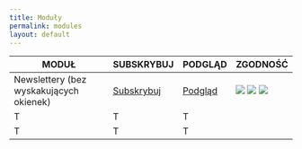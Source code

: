 ```yaml
---
title: Moduły
permalink: modules
layout: default
---
```

<table class="table table-striped table-dark">
  <thead>
    <tr>
      <th scope="col" class="text-center">MODUŁ</th>
      <th scope="col" class="text-center">SUBSKRYBUJ</th>
      <th scope="col" class="text-center">PODGLĄD</th>
      <th scope="col" class="text-center">ZGODNOŚĆ</th>
    </tr>
  </thead>
  <tbody>
    <tr>
      <td>Newslettery (bez wyskakujących okienek)</td>
      <td><a href="abp:subscribe?location=https%3A%2F%2Fraw.githubusercontent.com%2FPolishFiltersTeam%2FPolishAnnoyanceFilters%2Fmaster%2FPAF_newsletters.txt&amp;title=PFEI%20-%20Newslettery%20(bez%20wyskakuj%C4%85cych%20okienek)">Subskrybuj</a></td>
      <td><a href="https://raw.githubusercontent.com/PolishFiltersTeam/PolishAnnoyanceFilters/master/PAF_newsletters.txt">Podgląd</a></td>
    <td>
<img src="https://raw.githubusercontent.com/PolishFiltersTeam/PolishAnnoyanceFilters.netlify.com/master/assets/images/ABP.png"/>
<img src="https://raw.githubusercontent.com/PolishFiltersTeam/PolishAnnoyanceFilters.netlify.com/master/assets/images/AdBlock.png/>
<img src="https://raw.githubusercontent.com/PolishFiltersTeam/PolishAnnoyanceFilters.netlify.com/master/assets/images/AdGuard_logo.png/>
<img src="https://raw.githubusercontent.com/PolishFiltersTeam/PolishAnnoyanceFilters.netlify.com/master/assets/images/Nano.png/>
<img src="https://raw.githubusercontent.com/PolishFiltersTeam/PolishAnnoyanceFilters.netlify.com/master/assets/images/uBO.png/>
</td>
    </tr>
    <tr>
      <td>T</td>
      <td>T</td>
      <td>T</td>
    </tr>
    <tr>
      <td>T</td>
      <td>T</td>
      <td>T</td>
    </tr>
  </tbody>
</table>

